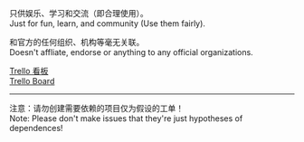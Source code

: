 只供娱乐、学习和交流（即合理使用）。<br>
Just for fun, learn, and community (Use them fairly).

和官方的任何组织、机构等毫无关联。<br>
Doesn't affliate, endorse or anything to any official organizations.

[Trello 看板](https://trello.com/b/2g47OjEB)<br>
[Trello Board](https://trello.com/b/2g47OjEB)

---

注意：请勿创建需要依赖的项目仅为假设的工单！<br>
Note: Please don't make issues that they're just hypotheses of dependences!